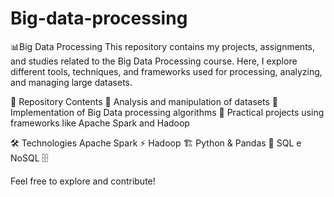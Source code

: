 # Big-data-processing
📊Big Data Processing 
This repository contains my projects, assignments, and studies related to the Big Data Processing course. Here, I explore different tools, techniques, and frameworks used for processing, analyzing, and managing large datasets.

📌 Repository Contents
🔹 Analysis and manipulation of datasets
🔹 Implementation of Big Data processing algorithms
🔹 Practical projects using frameworks like Apache Spark and Hadoop


🛠 Technologies 
Apache Spark ⚡
Hadoop 🏗️
Python & Pandas 🐍
SQL e NoSQL 🗄️


Feel free to explore and contribute! 
